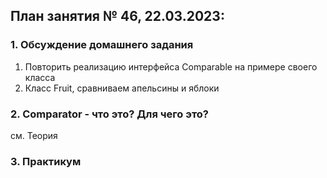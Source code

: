 ## План занятия № 46, 22.03.2023:

### 1. Обсуждение домашнего задания
1. Повторить реализацию интерфейса Comparable на примере своего класса
2. Класс Fruit, сравниваем апельсины и яблоки

### 2. Comparator - что это? Для чего это?
см. Теория

### 3. Практикум







